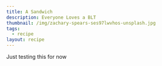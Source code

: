 ```yaml
---
title: A Sandwich
description: Everyone Loves a BLT
thumbnail: /img/zachary-spears-ses97lwvhos-unsplash.jpg
tags:
  - recipe
layout: recipe
---
```

Just testing this for now